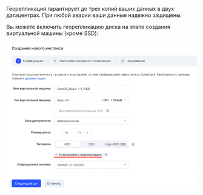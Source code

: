 Георепликация гарантирует до трех копий ваших данных в двух датацентрах. При любой аварии ваши данные надежно защищены.

Вы можете включить георепликацию диска на этапе создания виртуальной машины (кроме SSD):

![](./assets/1596059583983-1596059583983.png)
